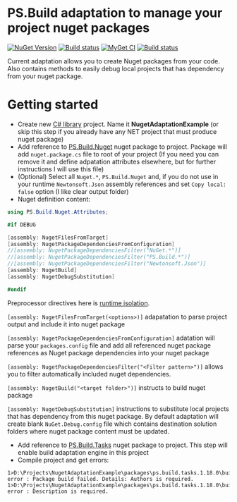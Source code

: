 # PS.Build adaptation to manage your project nuget packages
[![NuGet Version](https://img.shields.io/nuget/v/PS.Build.Nuget.svg?label=master+nuget)](https://www.nuget.org/packages?q=PS.Build.Nuget)
[![Build status](https://ci.appveyor.com/api/projects/status/ur6psdnxcljqnbxq?svg=true)](https://ci.appveyor.com/project/BlackGad/ps-build-nuget)
[![MyGet CI](https://img.shields.io/myget/ps-projects/vpre/ps.build.nuget.svg?label=CI+nuget)](https://www.myget.org/gallery/ps-projects)
[![Build status](https://ci.appveyor.com/api/projects/status/ok5hydixhinsm9rt?svg=true)](https://ci.appveyor.com/project/BlackGad/ps-build-nuget-oohdo)

Current adaptation allows you to create Nuget packages from your code. Also contains methods to easily debug local projects that has dependency from your nuget package.

# Getting started
* Create new [C# library](https://msdn.microsoft.com/en-us/library/f3cye135(v=vs.120).aspx) project. Name it **NugetAdaptationExample** (or skip this step if you already have any NET project that must produce nuget package)
* Add reference to [PS.Build.Nuget](https://www.nuget.org/packages/PS.Build.Nuget/) nuget package to project. Package will add ```nuget.package.cs``` file to root of your project (If you need you can remove it and define adpatation attributes elsewhere, but for further instructions I will use this file)
* (Optional) Select all ```Nuget.*```, ```PS.Build.Nuget``` and, if you do not use in your runtime ```Newtonsoft.Json``` assembly references and set ```Copy local: false``` option (I like clear output folder)
* Nuget definition content:
```csharp
using PS.Build.Nuget.Attributes;

#if DEBUG

[assembly: NugetFilesFromTarget]
[assembly: NugetPackageDependenciesFromConfiguration]
//[assembly: NugetPackageDependenciesFilter("NuGet.*")]
//[assembly: NugetPackageDependenciesFilter("PS.Build.*")]
//[assembly: NugetPackageDependenciesFilter("Newtonsoft.Json")]
[assembly: NugetBuild]
[assembly: NugetDebugSubstitution]

#endif
```
Preprocessor directives here is [runtime isolation](https://github.com/BlackGad/PS.Build#preprocessor-directives-isolation).

```[assembly: NugetFilesFromTarget(<options>)]``` adapatation to parse project output and include it into nuget package

```[assembly: NugetPackageDependenciesFromConfiguration]``` adatation will parse your ```packages.config``` file and add all referenced nuget package references as Nuget package dependencies into your nuget package

```[assembly: NugetPackageDependenciesFilter("<Filter pattern>")]``` allows you to filter automatically included nuget dependencies.

```[assembly: NugetBuild("<target folder>")]``` instructs to build nuget package

```[assembly: NugetDebugSubstitution]``` instructions to substitute local projects that has dependency from this nuget package. By default adaptation will create blank ```NuGet.Debug.config``` file which contains destination solution folders where nuget package content must be updated.

* Add reference to [PS.Build.Tasks](https://www.nuget.org/packages/PS.Build.Tasks/) nuget package to project. This step will enable build adaptation engine in this project
* Compile project and get errors:
```
1>D:\Projects\NugetAdaptationExample\packages\ps.build.tasks.1.18.0\build\PS.Build.Tasks.targets(26,3): error : Package build failed. Details: Authors is required.
1>D:\Projects\NugetAdaptationExample\packages\ps.build.tasks.1.18.0\build\PS.Build.Tasks.targets(26,3): error : Description is required.
```
